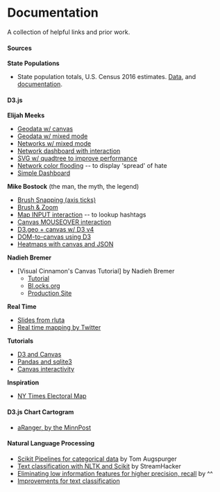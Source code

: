 # Documentation

A collection of helpful links and prior work.


#### Sources

**State Populations**
- State population totals, U.S. Census 2016 estimates. [Data](https://www2.census.gov/programs-surveys/popest/tables/2010-2016/state/totals/), and [documentation](https://www2.census.gov/programs-surveys/popest/technical-documentation/file-layouts/2010-2016/nst-est2016-alldata.pdf).

#### D3.js

**Elijah Meeks**
- [Geodata w/ canvas](https://bl.ocks.org/emeeks/386314fe16470c373a4a)
- [Geodata w/ mixed mode](https://bl.ocks.org/emeeks/7a3c75a8cbb961341e0d)
- [Networks w/ mixed mode](https://bl.ocks.org/emeeks/f301b72b3e1f2cfc9bc8)
- [Network dashboard with interaction](http://bl.ocks.org/emeeks/raw/5f5237a49147e712eb7c/)
- [SVG w/ quadtree to improve performance](https://bl.ocks.org/emeeks/306e64e0d687a4374bcd)
- [Network color flooding](http://bl.ocks.org/emeeks/b8da1d56fd9c21244fdd) -- to display 'spread' of hate
- [Simple Dashboard](http://bl.ocks.org/emeeks/c478e0aac6373a6a4ec8)

**Mike Bostock** (the man, the myth, the legend)
- [Brush Snapping (axis ticks)](https://bl.ocks.org/mbostock/b0d0aa4df3b5c3c0fa37d4b3f2127740)
- [Brush & Zoom](https://bl.ocks.org/mbostock/34f08d5e11952a80609169b7917d4172)
- [Map INPUT interaction](https://bl.ocks.org/mbostock/5180185) -- to lookup hashtags
- [Canvas MOUSEOVER interaction](https://bl.ocks.org/mbostock/3231307)
- [D3.geo + canvas w/ D3 v4](https://bl.ocks.org/mbostock/3783604)
- [DOM-to-canvas using D3](https://bl.ocks.org/mbostock/1276463)
- [Heatmaps with canvas and JSON](https://bl.ocks.org/mbostock/3074470)


**Nadieh Bremer**
- [Visual Cinnamon's Canvas Tutorial] by Nadieh Bremer
  * [Tutorial](https://www.visualcinnamon.com/2015/11/learnings-from-a-d3-js-addict-on-starting-with-canvas.html)
  * [Bl.ocks.org](http://bl.ocks.org/nbremer/db24422abdb20150a9dd)
  * [Production Site](http://nbremer.github.io/occupationscanvas/)


**Real Time**
- [Slides from rluta](https://rluta.github.io/d3-realtime/)
- [Real time mapping by Twitter](https://blog.twitter.com/2014/tweet-emotion-real-time-tweet-analysis-with-pubnub-data-stream)

**Tutorials**
- [D3 and Canvas](http://www.datamake.io/blog/d3-canvas-full)
- [Pandas and sqlite3](https://www.dataquest.io/blog/python-pandas-databases/)
- [Canvas interactivity](https://bl.ocks.org/veltman/1b43f61887e89c371f1c8c73341540a3)

**Inspiration**
- [NY Times Electoral Map](https://www.nytimes.com/elections/2012/electoral-map.html)

#### D3.js Chart Cartogram
- [aRanger, by the MinnPost](http://code.minnpost.com/aranger/)


#### Natural Language Processing

- [Scikit Pipelines for categorical data](https://tomaugspurger.github.io/categorical-pipelines.html) by Tom Augspurger
- [Text classification with NLTK and Scikit](http://streamhacker.com/2012/11/22/text-classification-sentiment-analysis-nltk-scikitlearn/) by StreamHacker
- [Eliminating low information features for higher precision, recall](http://streamhacker.com/2010/06/16/text-classification-sentiment-analysis-eliminate-low-information-features/) by ^^
- [Improvements for text classification](http://thinknook.com/10-ways-to-improve-your-classification-algorithm-performance-2013-01-21/)
